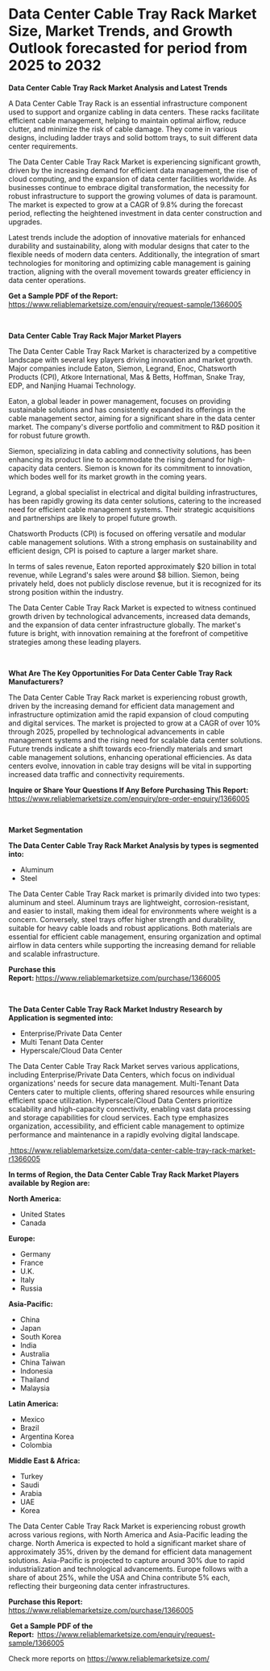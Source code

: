 <p><h1>Data Center Cable Tray Rack Market Size, Market Trends, and Growth Outlook forecasted for period from 2025 to 2032</h1></p><p><strong>Data Center Cable Tray Rack Market Analysis and Latest Trends</strong></p>
<p><p>A Data Center Cable Tray Rack is an essential infrastructure component used to support and organize cabling in data centers. These racks facilitate efficient cable management, helping to maintain optimal airflow, reduce clutter, and minimize the risk of cable damage. They come in various designs, including ladder trays and solid bottom trays, to suit different data center requirements.</p><p>The Data Center Cable Tray Rack Market is experiencing significant growth, driven by the increasing demand for efficient data management, the rise of cloud computing, and the expansion of data center facilities worldwide. As businesses continue to embrace digital transformation, the necessity for robust infrastructure to support the growing volumes of data is paramount. The market is expected to grow at a CAGR of 9.8% during the forecast period, reflecting the heightened investment in data center construction and upgrades.</p><p>Latest trends include the adoption of innovative materials for enhanced durability and sustainability, along with modular designs that cater to the flexible needs of modern data centers. Additionally, the integration of smart technologies for monitoring and optimizing cable management is gaining traction, aligning with the overall movement towards greater efficiency in data center operations.</p></p>
<p><strong>Get a Sample PDF of the Report:&nbsp;</strong> <a href="https://www.reliablemarketsize.com/enquiry/request-sample/1366005?utm_campaign=2866&utm_medium=2&utm_source=Github&utm_content=ia&utm_term=22032025&utm_id=data-center-cable-tray-rack">https://www.reliablemarketsize.com/enquiry/request-sample/1366005</a></p>
<p>&nbsp;</p>
<p><strong>Data Center Cable Tray Rack Major Market Players</strong></p>
<p><p>The Data Center Cable Tray Rack Market is characterized by a competitive landscape with several key players driving innovation and market growth. Major companies include Eaton, Siemon, Legrand, Enoc, Chatsworth Products (CPI), Atkore International, Mas & Betts, Hoffman, Snake Tray, EDP, and Nanjing Huamai Technology.</p><p>Eaton, a global leader in power management, focuses on providing sustainable solutions and has consistently expanded its offerings in the cable management sector, aiming for a significant share in the data center market. The company's diverse portfolio and commitment to R&D position it for robust future growth.</p><p>Siemon, specializing in data cabling and connectivity solutions, has been enhancing its product line to accommodate the rising demand for high-capacity data centers. Siemon is known for its commitment to innovation, which bodes well for its market growth in the coming years.</p><p>Legrand, a global specialist in electrical and digital building infrastructures, has been rapidly growing its data center solutions, catering to the increased need for efficient cable management systems. Their strategic acquisitions and partnerships are likely to propel future growth.</p><p>Chatsworth Products (CPI) is focused on offering versatile and modular cable management solutions. With a strong emphasis on sustainability and efficient design, CPI is poised to capture a larger market share.</p><p>In terms of sales revenue, Eaton reported approximately $20 billion in total revenue, while Legrand's sales were around $8 billion. Siemon, being privately held, does not publicly disclose revenue, but it is recognized for its strong position within the industry.</p><p>The Data Center Cable Tray Rack Market is expected to witness continued growth driven by technological advancements, increased data demands, and the expansion of data center infrastructure globally. The market's future is bright, with innovation remaining at the forefront of competitive strategies among these leading players.</p></p>
<p>&nbsp;</p>
<p><strong>What Are The Key Opportunities For Data Center Cable Tray Rack Manufacturers?</strong></p>
<p><p>The Data Center Cable Tray Rack market is experiencing robust growth, driven by the increasing demand for efficient data management and infrastructure optimization amid the rapid expansion of cloud computing and digital services. The market is projected to grow at a CAGR of over 10% through 2025, propelled by technological advancements in cable management systems and the rising need for scalable data center solutions. Future trends indicate a shift towards eco-friendly materials and smart cable management solutions, enhancing operational efficiencies. As data centers evolve, innovation in cable tray designs will be vital in supporting increased data traffic and connectivity requirements.</p></p>
<p><strong>Inquire or Share Your Questions If Any Before Purchasing This Report:</strong> <a href="https://www.reliablemarketsize.com/enquiry/pre-order-enquiry/1366005?utm_campaign=2866&utm_medium=2&utm_source=Github&utm_content=ia&utm_term=22032025&utm_id=data-center-cable-tray-rack">https://www.reliablemarketsize.com/enquiry/pre-order-enquiry/1366005</a></p>
<p>&nbsp;</p>
<p><strong>Market Segmentation</strong></p>
<p><strong>The Data Center Cable Tray Rack Market Analysis by types is segmented into:</strong></p>
<p><ul><li>Aluminum</li><li>Steel</li></ul></p>
<p><p>The Data Center Cable Tray Rack market is primarily divided into two types: aluminum and steel. Aluminum trays are lightweight, corrosion-resistant, and easier to install, making them ideal for environments where weight is a concern. Conversely, steel trays offer higher strength and durability, suitable for heavy cable loads and robust applications. Both materials are essential for efficient cable management, ensuring organization and optimal airflow in data centers while supporting the increasing demand for reliable and scalable infrastructure.</p></p>
<p><strong>Purchase this Report:&nbsp;</strong><a href="https://www.reliablemarketsize.com/purchase/1366005?utm_campaign=2866&utm_medium=2&utm_source=Github&utm_content=ia&utm_term=22032025&utm_id=data-center-cable-tray-rack">https://www.reliablemarketsize.com/purchase/1366005</a></p>
<p>&nbsp;</p>
<p><strong>The Data Center Cable Tray Rack Market Industry Research by Application is segmented into:</strong></p>
<p><ul><li>Enterprise/Private Data Center</li><li>Multi Tenant Data Center</li><li>Hyperscale/Cloud Data Center</li></ul></p>
<p><p>The Data Center Cable Tray Rack Market serves various applications, including Enterprise/Private Data Centers, which focus on individual organizations' needs for secure data management. Multi-Tenant Data Centers cater to multiple clients, offering shared resources while ensuring efficient space utilization. Hyperscale/Cloud Data Centers prioritize scalability and high-capacity connectivity, enabling vast data processing and storage capabilities for cloud services. Each type emphasizes organization, accessibility, and efficient cable management to optimize performance and maintenance in a rapidly evolving digital landscape.</p></p>
<p><a href="https://www.reliablemarketsize.com/data-center-cable-tray-rack-market-r1366005?utm_campaign=2866&utm_medium=2&utm_source=Github&utm_content=ia&utm_term=22032025&utm_id=data-center-cable-tray-rack">&nbsp;https://www.reliablemarketsize.com/data-center-cable-tray-rack-market-r1366005</a></p>
<p><strong>In terms of Region, the Data Center Cable Tray Rack Market Players available by Region are:</strong></p>
<p>
    <p> <strong> North America: </strong>
        <ul>
            <li>United States</li>
            <li>Canada</li>
        </ul>
        </p> 
    <p> <strong> Europe: </strong>
        <ul>
            <li>Germany</li>
            <li>France</li>
            <li>U.K.</li>
            <li>Italy</li>
            <li>Russia</li>
        </ul>
        </p> 
    <p> <strong> Asia-Pacific: </strong>
        <ul>
            <li>China</li>
            <li>Japan</li>
            <li>South Korea</li>
            <li>India</li>
            <li>Australia</li>
            <li>China Taiwan</li>
            <li>Indonesia</li>
            <li>Thailand</li>
            <li>Malaysia</li>
        </ul>
        </p> 
    <p> <strong> Latin America: </strong>
        <ul>
            <li>Mexico</li>
            <li>Brazil</li>
            <li>Argentina Korea</li>
            <li>Colombia</li>
        </ul>
        </p> 
    <p> <strong> Middle East & Africa: </strong>
        <ul>
            <li>Turkey</li>
            <li>Saudi</li>
            <li>Arabia</li>
            <li>UAE</li>
            <li>Korea</li>
        </ul>
    </p>
    </p>
<p><p>The Data Center Cable Tray Rack Market is experiencing robust growth across various regions, with North America and Asia-Pacific leading the charge. North America is expected to hold a significant market share of approximately 35%, driven by the demand for efficient data management solutions. Asia-Pacific is projected to capture around 30% due to rapid industrialization and technological advancements. Europe follows with a share of about 25%, while the USA and China contribute 5% each, reflecting their burgeoning data center infrastructures.</p></p>
<p><strong>Purchase this Report: </strong><a href="https://www.reliablemarketsize.com/purchase/1366005?utm_campaign=2866&utm_medium=2&utm_source=Github&utm_content=ia&utm_term=22032025&utm_id=data-center-cable-tray-rack">https://www.reliablemarketsize.com/purchase/1366005</a></p>
<p>&nbsp;<strong>Get a Sample PDF of the Report:&nbsp;&nbsp;</strong><a href="https://www.reliablemarketsize.com/enquiry/request-sample/1366005?utm_campaign=2866&utm_medium=2&utm_source=Github&utm_content=ia&utm_term=22032025&utm_id=data-center-cable-tray-rack">https://www.reliablemarketsize.com/enquiry/request-sample/1366005</a></p>
<p><strong></strong></p>
<p>Check more reports on <a href="https://www.reliablemarketsize.com/?utm_campaign=2866&utm_medium=2&utm_source=Github&utm_content=ia&utm_term=22032025&utm_id=data-center-cable-tray-rack">https://www.reliablemarketsize.com/</a></p>